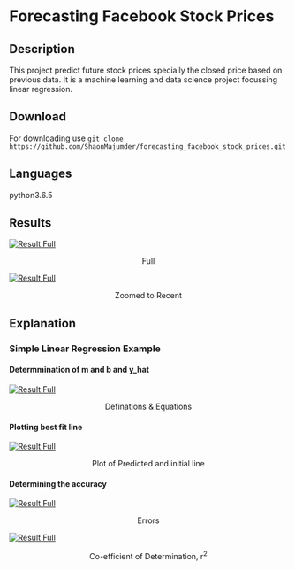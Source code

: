 # Forecasting Facebook Stock Prices
## Description
This project predict future stock prices specially the closed price based on previous data.
It is a machine learning and data science project focussing linear regression.
## Download 
For downloading use 
       `git clone https://github.com/ShaonMajumder/forecasting_facebook_stock_prices.git`
## Languages
python3.6.5
## Results

[![Result Full](https://raw.githubusercontent.com/ShaonMajumder/forecasting_facebook_stock_prices/master/pics/result.png)](https://twitter.com/Shaon_Mazoomder)
<p align="center"> Full </p>

[![Result Full](https://raw.githubusercontent.com/ShaonMajumder/forecasting_facebook_stock_prices/master/pics/result2.png)](https://twitter.com/Shaon_Mazoomder)
<p align="center"> Zoomed to Recent </p>

## Explanation
### Simple Linear Regression Example
#### Determmination of m and b and y_hat
[![Result Full](https://raw.githubusercontent.com/ShaonMajumder/forecasting_facebook_stock_prices/master/pics/explain1.png)](https://twitter.com/Shaon_Mazoomder)
<p align="center"> Definations & Equations </p>

####

#### Plotting best fit line

[![Result Full](https://raw.githubusercontent.com/ShaonMajumder/forecasting_facebook_stock_prices/master/pics/simple_linear_regression1.png)](https://twitter.com/Shaon_Mazoomder)
<p align="center"> Plot of Predicted and initial line</p>

#### Determining the accuracy

[![Result Full](https://raw.githubusercontent.com/ShaonMajumder/forecasting_facebook_stock_prices/master/pics/errors1.png)](https://twitter.com/Shaon_Mazoomder)
<p align="center"> Errors </p>

[![Result Full](https://raw.githubusercontent.com/ShaonMajumder/forecasting_facebook_stock_prices/master/pics/co_efficient_of_determination.png)](https://twitter.com/Shaon_Mazoomder)
<p align="center"> Co-efficient of Determination, r<sup>2</sup> </p>
